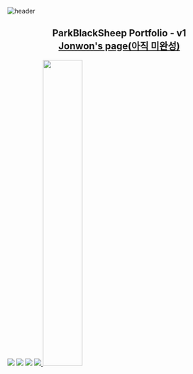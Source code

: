 ![header](https://capsule-render.vercel.app/api?type=waving&color=gradient&height=120&animation=fadeIn&section=footer&text=🚗💨&fontAlign=70)
<h2 align="center">
  ParkBlackSheep Portfolio  - v1 <br/>
     <a href="https://m.naver.com/" target="_blank">Jonwon's page(아직 미완성)</a>
</h2>
<img src="https://img.shields.io/badge/-Bootstrap-05122A?style=flat&logo=bootstrap&logoColor=563D7C"/>
<img src="https://img.shields.io/badge/-CSS-05122A?style=flat&logo=CSS3&logoColor=1572B6"/>
<img src="https://img.shields.io/badge/-HTML-05122A?style=flat&logo=HTML5"/>

<a href="s">
  <img src="https://github-readme-stats.vercel.app/api/top-langs/?username=parkblacksheep&exclude_repo=parkblacksheep.github.io&layout=compact&theme=tokyonight" />
</a>
<a href="s">
  <img src="https://github-readme-stats.vercel.app/api?username=parkblacksheep&theme=tokyonight&show_icons=true" width="42%" />
</a>
